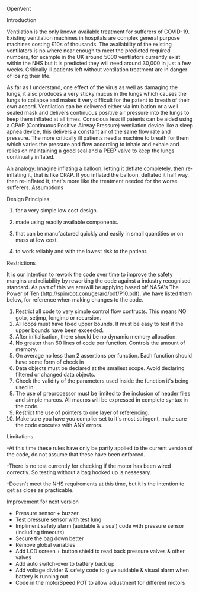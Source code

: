 OpenVent 

Introduction 

Ventilation is the only known available treatment for sufferers of COVID-19. Existing ventilation machines in hospitals are complex general purpose machines costing £10s of thousands. The availability of the existing ventilators is no where near enough to meet the predicted required numbers, for example in the UK around 5000 ventilators currently exist within the NHS but it is predicted they will need around 30,000 in just a few weeks. Critically ill patients left without ventilation treatment are in danger of losing their life.

As far as I understand, one effect of the virus as well as damaging the lungs, it also produces a very sticky mucus in the lungs which causes the lungs to collapse and makes it very difficult for the patent to breath of their own accord. Ventilation can be delivered either via intubation or a well sealed mask and delivers continuous positive air pressure into the lungs to keep them inflated at all times. Conscious less ill patents can be aided using a CPAP (Continuous Positive Airway Pressure) ventilation device like a sleep apnea device, this delivers a constant air of the same flow rate and pressure. The more critically ill patients need a machine to breath for them which varies the pressure and flow according to inhale and exhale and relies on maintaining a good seal and a PEEP valve to keep the lungs continually inflated.

An analogy: Imagine inflating a balloon, letting it deflate completely, then re-inflating it, that is like CPAP. If you inflated the balloon, deflated it half way, then re-inflated it, that's more like the treatment needed for the worse sufferers.
Assumptions

Design Principles

1. for a very simple low cost design.

2. made using readily available components.

3. that can be manufactured quickly and easily in small quantities or on mass at low cost.

4. to work reliably and with the lowest risk to the patient.

Restrictions

It is our intention to rework the code over time to improve the safety margins and reliability by reworking the code against a industry recognised standard. As part of this we are/will be applying based off NASA's The Power of Ten (http://spinroot.com/gerard/pdf/P10.pdf). We have listed them below, for reference when making changes to the code. 

1. Restrict all code to very simple control flow contructs. This means NO goto, setjmp, longjmp or recursion. 
2. All loops must have fixed upper bounds. It must be easy to test if the upper bounds have been exceeded. 
3. After initialisation, there should be no dynamic memory allocation. 
4. No greater than 60 lines of code per function. Controls the amount of memory. 
5. On average no less than 2 assertions per function. Each function should have some form of check in 
6. Data objects must be declared at the smallest scope. Avoid declaring filtered or changed data objects. 
7. Check the validity of the parameters used inside the function it's being used in.
8. The use of preprocessor must be limited to the inclusion of header files and simple marcos. All macros will be expressed in complete syntax in the code. 
9. Restrict the use of pointers to one layer of referencing. 
10. Make sure you have you complier set to it's most stringent, make sure the code executes with ANY errors. 

Limitations

-At this time these rules have only be partly applied to the current version of the code, do not assume that these have been enforced.

-There is no test currently for checking if the motor has been wired correctly. So testing without a bag hooked up is nessesary.

-Doesn't meet the NHS requirements at this time, but it is the intention to get as close as practicable. 


Improvement for next version
  - Pressure sensor + buzzer
  - Test pressure sensor with test lung
  - Impliment safety alarm (auidable & visual) code with pressure sensor (including timeouts)
  - Secure the bag down better
  - Remove global variables
  - Add LCD screen + button shield to read back pressure valves & other valves
  - Add auto switch-over to battery back up
  - Add voltage divider & safety code to give auidable & visual alarm when battery is running out
  - Code in the motorSpeed POT to allow adjustment for different motors

